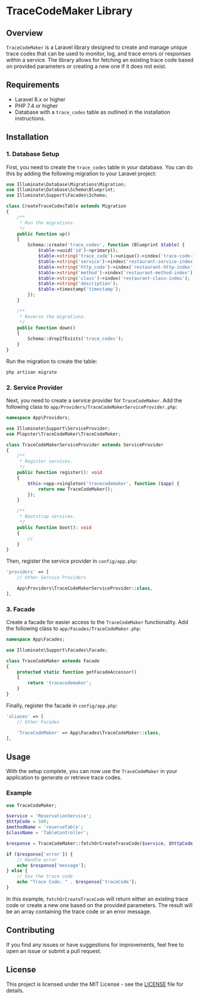 # TraceCodeMaker Library

## Overview

`TraceCodeMaker` is a Laravel library designed to create and manage unique trace codes that can be used to monitor, log, and trace errors or responses within a service. The library allows for fetching an existing trace code based on provided parameters or creating a new one if it does not exist.

## Requirements

- Laravel 8.x or higher
- PHP 7.4 or higher
- Database with a `trace_codes` table as outlined in the installation instructions.

## Installation

### 1. Database Setup

First, you need to create the `trace_codes` table in your database. You can do this by adding the following migration to your Laravel project:

```php
use Illuminate\Database\Migrations\Migration;
use Illuminate\Database\Schema\Blueprint;
use Illuminate\Support\Facades\Schema;

class CreateTraceCodesTable extends Migration
{
    /**
     * Run the migrations.
     */
    public function up()
    {
        Schema::create('trace_codes', function (Blueprint $table) {
            $table->uuid('id')->primary();
            $table->string('trace_code')->unique()->index('trace-code-index');
            $table->string('service')->index('restaurant-service-index');
            $table->string('http_code')->index('restaurant-http-index');
            $table->string('method')->index('restaurant-method-index');
            $table->string('class')->index('restaurant-class-index');
            $table->string('description');
            $table->timestamp('timestamp');
        });
    }

    /**
     * Reverse the migrations.
     */
    public function down()
    {
        Schema::dropIfExists('trace_codes');
    }
}
```

Run the migration to create the table:

```bash
php artisan migrate
```

### 2. Service Provider

Next, you need to create a service provider for `TraceCodeMaker`. Add the following class to `app/Providers/TraceCodeMakerServiceProvider.php`:

```php
namespace App\Providers;

use Illuminate\Support\ServiceProvider;
use Plopster\TraceCodeMaker\TraceCodeMaker;

class TraceCodeMakerServiceProvider extends ServiceProvider
{
    /**
     * Register services.
     */
    public function register(): void
    {
        $this->app->singleton('tracecodemaker', function ($app) {
            return new TraceCodeMaker();
        });
    }

    /**
     * Bootstrap services.
     */
    public function boot(): void
    {
        //
    }
}
```

Then, register the service provider in `config/app.php`:

```php
'providers' => [
    // Other Service Providers

    App\Providers\TraceCodeMakerServiceProvider::class,
],
```

### 3. Facade

Create a facade for easier access to the `TraceCodeMaker` functionality. Add the following class to `app/Facades/TraceCodeMaker.php`:

```php
namespace App\Facades;

use Illuminate\Support\Facades\Facade;

class TraceCodeMaker extends Facade
{
    protected static function getFacadeAccessor()
    {
        return 'tracecodemaker';
    }
}
```

Finally, register the facade in `config/app.php`:

```php
'aliases' => [
    // Other Facades

    'TraceCodeMaker' => App\Facades\TraceCodeMaker::class,
],
```

## Usage

With the setup complete, you can now use the `TraceCodeMaker` in your application to generate or retrieve trace codes.

### Example

```php
use TraceCodeMaker;

$service = 'ReservationService';
$httpCode = 500;
$methodName = 'reserveTable';
$className = 'TableController';

$response = TraceCodeMaker::fetchOrCreateTraceCode($service, $httpCode, $methodName, $className);

if ($response['error']) {
    // Handle error
    echo $response['message'];
} else {
    // Use the trace code
    echo "Trace Code: " . $response['traceCode'];
}
```

In this example, `fetchOrCreateTraceCode` will return either an existing trace code or create a new one based on the provided parameters. The result will be an array containing the trace code or an error message.

## Contributing

If you find any issues or have suggestions for improvements, feel free to open an issue or submit a pull request.

## License

This project is licensed under the MIT License - see the [LICENSE](LICENSE) file for details.